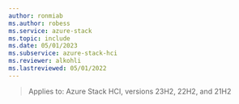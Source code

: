 ```yaml
---
author: ronmiab
ms.author: robess
ms.service: azure-stack
ms.topic: include
ms.date: 05/01/2023
ms.subservice: azure-stack-hci
ms.reviewer: alkohli
ms.lastreviewed: 05/01/2022
---
```


> Applies to: Azure Stack HCI, versions 23H2, 22H2, and 21H2